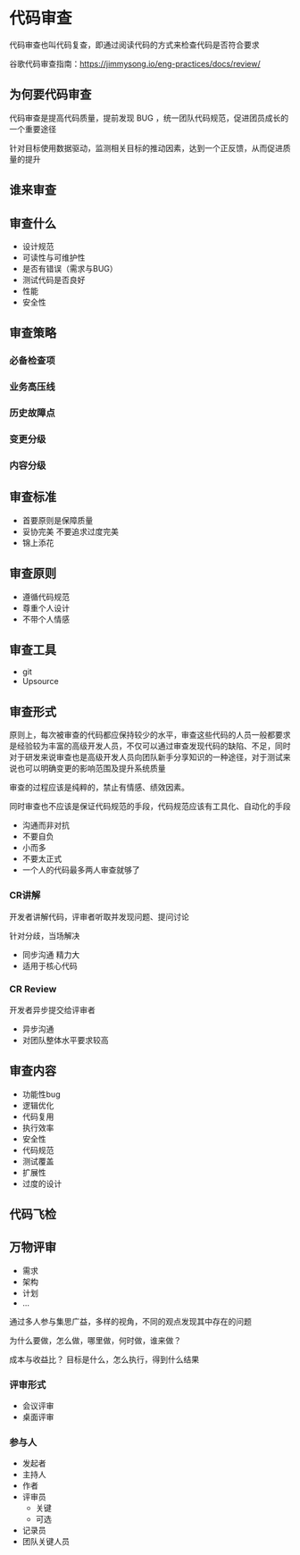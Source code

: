 # 代码审查

代码审查也叫代码复查，即通过阅读代码的方式来检查代码是否符合要求

谷歌代码审查指南：<https://jimmysong.io/eng-practices/docs/review/>

## 为何要代码审查

代码审查是提高代码质量，提前发现 BUG ，统一团队代码规范，促进团员成长的一个重要途径

针对目标使用数据驱动，监测相关目标的推动因素，达到一个正反馈，从而促进质量的提升

## 谁来审查

## 审查什么

- 设计规范
- 可读性与可维护性
- 是否有错误（需求与BUG）
- 测试代码是否良好
- 性能
- 安全性

## 审查策略

### 必备检查项

### 业务高压线

### 历史故障点

### 变更分级

### 内容分级

## 审查标准

- 首要原则是保障质量
- 妥协完美 不要追求过度完美
- 锦上添花

## 审查原则

- 遵循代码规范
- 尊重个人设计
- 不带个人情感

## 审查工具

- git
- Upsource

## 审查形式

原则上，每次被审查的代码都应保持较少的水平，审查这些代码的人员一般都要求是经验较为丰富的高级开发人员，不仅可以通过审查发现代码的缺陷、不足，同时对于研发来说审查也是高级开发人员向团队新手分享知识的一种途径，对于测试来说也可以明确变更的影响范围及提升系统质量

审查的过程应该是纯粹的，禁止有情感、绩效因素。

同时审查也不应该是保证代码规范的手段，代码规范应该有工具化、自动化的手段

- 沟通而非对抗
- 不要自负
- 小而多
- 不要太正式
- 一个人的代码最多两人审查就够了

### CR讲解

开发者讲解代码，评审者听取并发现问题、提问讨论

针对分歧，当场解决

- 同步沟通 精力大
- 适用于核心代码

### CR Review

开发者异步提交给评审者

- 异步沟通
- 对团队整体水平要求较高

## 审查内容

- 功能性bug
- 逻辑优化
- 代码复用
- 执行效率
- 安全性
- 代码规范
- 测试覆盖
- 扩展性
- 过度的设计

## 代码飞检

## 万物评审

- 需求
- 架构
- 计划
- ...

通过多人参与集思广益，多样的视角，不同的观点发现其中存在的问题

为什么要做，怎么做，哪里做，何时做，谁来做？

成本与收益比？ 目标是什么，怎么执行，得到什么结果

### 评审形式

- 会议评审
- 桌面评审

### 参与人

- 发起者
- 主持人
- 作者
- 评审员
  - 关键
  - 可选
- 记录员
- 团队关键人员

